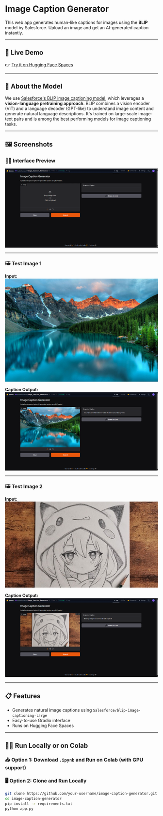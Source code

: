 # Image Caption Generator

This web app generates human-like captions for images using the **BLIP** model by Salesforce. Upload an image and get an AI-generated caption instantly.

---

## 🚀 Live Demo

👉 [Try it on Hugging Face Spaces](https://huggingface.co/spaces/madavilavkesh/Image_Caption_Generator)

---

## 🧠 About the Model

We use [Salesforce's BLIP image captioning model](https://huggingface.co/Salesforce/blip-image-captioning-large), which leverages a **vision-language pretraining approach**. BLIP combines a vision encoder (ViT) and a language decoder (GPT-like) to understand image content and generate natural language descriptions. It's trained on large-scale image-text pairs and is among the best performing models for image captioning tasks.

---

## 🖼️ Screenshots

### 🧑‍💻 Interface Preview

![Interface Screenshot](Screenshot_Interface.png)

---

### 🖼️ Test Image 1

**Input:**
![IMG_1](IMG_1.jpg)

**Caption Output:**
![Screenshot IMG 1](Screenshot_IMG_1.png)

---

### 🖼️ Test Image 2

**Input:**
![IMG_2](IMG_2.jpg)

**Caption Output:**
![Screenshot IMG 2](Screenshot_IMG_2.png)

---

## 📋 Features

- Generates natural image captions using `Salesforce/blip-image-captioning-large`
- Easy-to-use Gradio interface
- Runs on Hugging Face Spaces

---

## 🧑‍💻 Run Locally or on Colab

### 📥 Option 1: Download `.ipynb` and Run on Colab (with GPU support)


### 🖥️ Option 2: Clone and Run Locally

```bash
git clone https://github.com/your-username/image-caption-generator.git
cd image-caption-generator
pip install -r requirements.txt
python app.py
